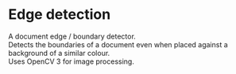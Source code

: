 Edge detection
==============

A document edge / boundary detector.  
Detects the boundaries of a document even when placed against a background of a similar colour.  
Uses OpenCV 3 for image processing.
